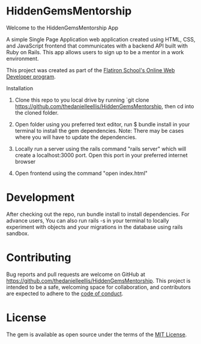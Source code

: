 # HiddenGemsMentorship

Welcome to the HiddenGemsMentorship App

A simple Single Page Application web application created using HTML, CSS, and JavaScript frontend that communicates with a backend API built with Ruby on Rails. This app allows users to sign up to be a mentor in a work environment. 

This project was created as part of the [Flatiron School's Online Web Developer program](https://flatiron-school.com).

Installation
1. Clone this repo to you local drive by running `git clone https://github.com/thedanielleellis/HiddenGemsMentorship, then cd into the cloned folder.

2. Open folder using you preferred text editor, run $ bundle install in your terminal to install the gem dependencies. Note: There may be cases where you will have to update the dependencies.

3. Locally run a server using the rails command "rails server" which will create a localhost:3000 port. Open this port in your preferred internet browser

4. Open frontend using the command "open index.html" 


# Development
After checking out the repo, run bundle install to install dependencies. For advance users, You can also run rails -s in your terminal to locally experiment with objects and your migrations in the database using rails sandbox.

# Contributing
Bug reports and pull requests are welcome on GitHub at https://github.com/thedanielleellis/HiddenGemsMentorship. This project is intended to be a safe, welcoming space for collaboration, and contributors are expected to adhere to the [code of conduct](https://github.com/probot/template/blob/master/CODE_OF_CONDUCT.md).

# License
The gem is available as open source under the terms of the [MIT License](https://opensource.org/licenses/MIT).